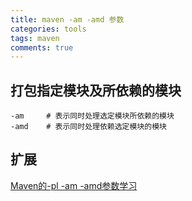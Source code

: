 ```yaml
---
title: maven -am -amd 参数
categories: tools
tags: maven
comments: true
---
```


## 打包指定模块及所依赖的模块

```shell
-am     # 表示同时处理选定模块所依赖的模块
-amd    # 表示同时处理依赖选定模块的模块
```

## 扩展

[Maven的-pl -am -amd参数学习](https://www.cnblogs.com/hiver/p/7850954.html)
